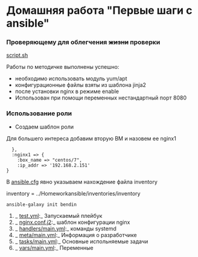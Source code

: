 # Домашняя работа "Первые шаги с ansible"

### Проверяющему для облегчения ~~жизни~~ проверки

[script.sh](script.sh)

Работы по методичке выполнены успешно:
- необходимо использовать модуль yum/apt
- конфигурационные файлы взяты из шаблона jinja2
- после установки nginx в режиме enable
- Использован при помощи переменных нестандартный порт 8080

### Использование роли

+ Создаем шаблон роли

Для большего интереса добавим вторую ВМ и назовем ее nginx1

```out1
  },
  :nginx1 => {
    :box_name => "centos/7",
    :ip_addr => '192.168.2.151'
}
```
В [ansible.cfg](ansible.cfg) явно указываем нахождение файла inventory

inventory = ../Homeworkansible/inventories/inventory

```out
ansible-galaxy init bendin
```
1. _ [test.yml](roles/bendin/tests/test.yml):_ Запускаемый плейбук
2. _ [nginx.conf.j2](roles/bendin/files/nginx.conf.j2):_ шаблон конфигурации nginx
3. _ [handlers/main.yml](roles/bendin/handlers/main.yml):_ команды systemd
4. _ [meta/main.yml](roles/bendin/meta/main.yml):_ Информация о разработчике
5. _ [tasks/main.yml](roles/bendin/tasks/main.yml):_ Основные испольняемые задачи
6. _ [vars/main.yml](roles/bendin/vars/main.yml):_ Переменные




